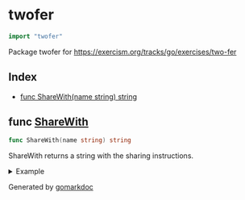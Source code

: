 <!-- Code generated by gomarkdoc. DO NOT EDIT -->

# twofer

```go
import "twofer"
```

Package twofer for https://exercism.org/tracks/go/exercises/two-fer

## Index

- [func ShareWith(name string) string](<#func-sharewith>)


## func [ShareWith](<https://github.com/vpayno/exercism-workspace/blob/main/go/two-fer/two_fer.go#L9>)

```go
func ShareWith(name string) string
```

ShareWith returns a string with the sharing instructions\.

<details><summary>Example</summary>
<p>

```go
{
	fmt.Println(ShareWith("Alice"))
	fmt.Println(ShareWith(""))
	fmt.Println(ShareWith("Bob"))

}
```

#### Output

```
One for Alice, one for me.
One for you, one for me.
One for Bob, one for me.
```

</p>
</details>



Generated by [gomarkdoc](<https://github.com/princjef/gomarkdoc>)
